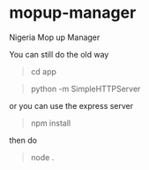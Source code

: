 mopup-manager
=============

Nigeria Mop up Manager


You can still do the old way

> cd app

> python -m SimpleHTTPServer

or you can use the express server

> npm install

then do

> node .
